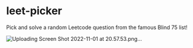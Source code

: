 # leet-picker
Pick and solve a random Leetcode question from the famous Blind 75 list!

![Uploading Screen Shot 2022-11-01 at 20.57.53.png…]()
